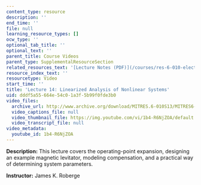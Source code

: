 ```yaml
---
content_type: resource
description: ''
end_time: ''
file: null
learning_resource_types: []
ocw_type: ''
optional_tab_title: ''
optional_text: ''
parent_title: Course Videos
parent_type: SupplementalResourceSection
related_resources_text: '[Lecture Notes (PDF)](/courses/res-6-010-electronic-feedback-systems-spring-2013/resources/mitres_6-010s13_lec14)'
resource_index_text: ''
resourcetype: Video
start_time: ''
title: 'Lecture 14: Linearized Analysis of Nonlinear Systems'
uid: dddf5a55-664e-54c0-1a3f-5b99f0fde3b0
video_files:
  archive_url: http://www.archive.org/download/MITRES.6-010S13/MITRES6-010S13_lec14_300k.mp4
  video_captions_file: null
  video_thumbnail_file: https://img.youtube.com/vi/1b4-R6NjZOA/default.jpg
  video_transcript_file: null
video_metadata:
  youtube_id: 1b4-R6NjZOA
---
```


**Description:** This lecture covers the operating-point expansion, designing an example magnetic levitator, modeling compensation, and a practical way of determining system parameters.

**Instructor:** James K. Roberge



